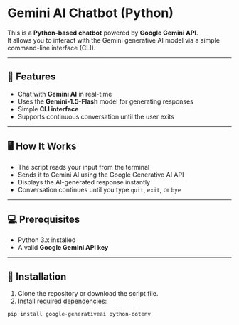 # Gemini AI Chatbot (Python)

This is a **Python-based chatbot** powered by **Google Gemini API**.  
It allows you to interact with the Gemini generative AI model via a simple command-line interface (CLI).

---

## 🚀 Features

- Chat with **Gemini AI** in real-time  
- Uses the **Gemini-1.5-Flash** model for generating responses  
- Simple **CLI interface**  
- Supports continuous conversation until the user exits  

---

## 🖥️ How It Works

- The script reads your input from the terminal  
- Sends it to Gemini AI using the Google Generative AI API  
- Displays the AI-generated response instantly  
- Conversation continues until you type `quit`, `exit`, or `bye`  

---

## 💻 Prerequisites

- Python 3.x installed  
- A valid **Google Gemini API key**  

---

## 🔧 Installation

1. Clone the repository or download the script file.  
2. Install required dependencies:

```bash
pip install google-generativeai python-dotenv
